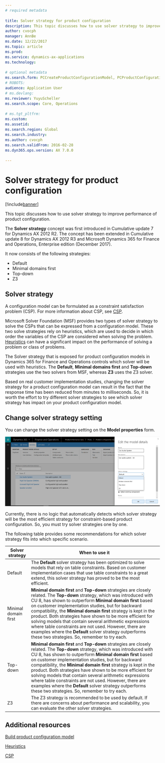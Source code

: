 ```yaml
---
# required metadata

title: Solver strategy for product configuration
description: This topic discusses how to use solver strategy to improve performance of product configuration. 
author: cvocph 
manager: AnnBe
ms.date: 12/22/2017
ms.topic: article
ms.prod: 
ms.service: dynamics-ax-applications
ms.technology: 

# optional metadata
ms.search.form: PCCreateProductConfigurationModel, PCProductConfigurationModelListPage 
# ROBOTS: 
audience: Application User
# ms.devlang: 
ms.reviewer: YuyuScheller
ms.search.scope: Core, Operations

# ms.tgt_pltfrm: 
ms.custom: 
ms.assetid: 
ms.search.region: Global
ms.search.industry: 
ms.author: cvocph
ms.search.validFrom: 2016-02-28
ms.dyn365.ops.version: AX 7.0.0

---
```


# Solver strategy for product configuration

[!include[banner](../includes/banner.md)]

This topic discusses how to use solver strategy to improve performance of product configuration.

The **Solver strategy** concept was first introduced in Cumulative update 7 for Dynamics AX 2012 R2. The concept has been extended in Cumulative update 8 for Dynamics AX 2012 R3 and Microsoft Dynamics 365 for Finance and Operations, Enterprise edition (December 2017).

It now consists of the following strategies:

-  Default
-  Minimal domains first
-  Top-down
-  Z3

## Solver strategy 

A configuration model can be formulated as a constraint satisfaction problem (CSP). For more information about CSP, see [CSP](http://aima.cs.berkeley.edu/2nd-ed/newchap05.pdf).

Microsoft Solver Foundation (MSF) provides two types of solver strategy to solve the CSPs that can be expressed from a configuration model. These two solve strategies rely on heuristics, which are used to decide in which order the variables of the CSP are considered when solving the problem. [Heuristics](https://techterms.com/definition/heuristic) can have a significant impact on the performance of solving a problem or class of problems.

The Solver strategy that is exposed for product configuration models in Dynamics 365 for Finance and Operations controls which solver will be used with heuristics. The **Default**, **Minimal domains first** and **Top-down** strategies use the two solvers from MSF, whereas **Z3** uses the Z3 solver. 

Based on real customer implementation studies, changing the solver strategy for a product configuration model can result in the fact that the response time has been reduced from minutes to milliseconds. So, it is worth the effort to try different solver strategies to see which solver strategy has impact on your product configuration model.

## Change solver strategy setting

You can change the solver strategy setting on the **Model properties** form.

[![Solver strategy](./media/solver-strategy.png)](./media/solver-strategy.png)

Currently, there is no logic that automatically detects which solver strategy will be the most efficient strategy for constraint-based product configuration. So, you must try solver strategies one by one.

The following table provides some recommendations for which solver strategy fits into which specific scenario.

| Solver strategy | When to use it       |
|----------------------|------------|
| Default              | The **Default** solver strategy has been optimized to solve models that rely on table constraints. Based on customer implementation cases that use table constraints to a great extend, this solver strategy has proved to be the most efficient. |
| Minimal domain first | **Minimal domain first** and **Top-down** strategies are closely related. The **Top-down** strategy, which was introduced with CU 8, has shown to outperform **Minimal domain first** based on customer implementation studies, but for backward compatibility, the **Minimal domain first** strategy is kept in the product. Both strategies have shown to be more efficient for solving models that contain several arithmetic expressions where table constraints are not used. However, there are examples where the **Default** solver strategy outperforms these two strategies. So, remember to try each.|
| Top-down             | **Minimal domain first** and **Top-down** strategies are closely related. The **Top-down** strategy, which was introduced with CU 8, has shown to outperform **Minimal domain first** based on customer implementation studies, but for backward compatibility, the **Minimal domain first** strategy is kept in the product. Both strategies have shown to be more efficient for solving models that contain several arithmetic expressions where table constraints are not used. However, there are examples where the **Default** solver strategy outperforms these two strategies. So, remember to try each.|
| Z3                   | The Z3 strategy is recommended to be used by default. If there are concerns about performance and scalability, you can evaluate the other solver strategies.       |


## Additional resources

[Build product configuration model](build-product-configuration-model.md)

[Heuristics](https://techterms.com/definition/heuristic)

[CSP](http://aima.cs.berkeley.edu/2nd-ed/newchap05.pdf)

